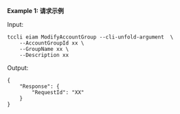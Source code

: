 **Example 1: 请求示例**



Input: 

```
tccli eiam ModifyAccountGroup --cli-unfold-argument  \
    --AccountGroupId xx \
    --GroupName xx \
    --Description xx
```

Output: 
```
{
    "Response": {
        "RequestId": "XX"
    }
}
```

